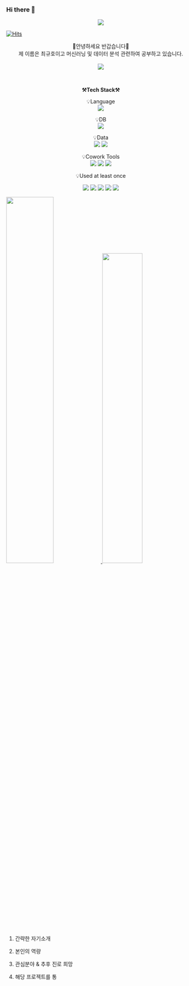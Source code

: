 ### Hi there 👋
<div align=center>
   <img src="https://capsule-render.vercel.app/api?type=waving&color=auto&height=200&section=header&text=WELCOME!&fontSize=90" />
</div>

[![Hits](https://hits.seeyoufarm.com/api/count/incr/badge.svg?url=https%3A%2F%2Fgithub.com%2Fdkssud8150%2F&count_bg=%232AB4E5D6&title_bg=%23555555&icon=&icon_color=%23E7E7E7&title=views&edge_flat=false)](https://hits.seeyoufarm.com)

<p align="center">
    👐안녕하세요 반갑습니다👐<br>
    제 이름은 최규호이고 머신러닝 및 데이터 분석 관련하여 공부하고 있습니다.<br>
   <br>
   <a href="https://www.notion.so/Python-Code-0a745abe730c4b70be708a574b58fbb1">   
      <img src="https://img.shields.io/badge/Notion-000000?style=plastic&logo=notion&logoColor=white">
   </a>
<br>
</p>

<br>

<p align="center">
    <Strong>⚒️Tech Stack⚒️</Strong><br>
</p>

<p align="center" display="inline-block">
    💡Language <br>
    <img src="https://img.shields.io/badge/Python-3776AB?style=plastic&logo=Python&logoColor=white">

</p>
<p align="center" display="inline-block">
    💡DB <br>
    <img src="https://img.shields.io/badge/mysql-4479A1?style=plastic&logo=mysql&logoColor=white">
</p>
<p align="center" display="inline-block">
    💡Data <br>
    <img src="https://img.shields.io/badge/tensorflow-FF6F00?style=plastic&logo=tensorflow&logoColor=white">
    <img src="https://img.shields.io/badge/tableau-E97627?style=plastic&logo=tableau&logoColor=white">
</p>
<p align="center" display="inline-block">
    💡Cowork Tools <br>
    <img src="https://img.shields.io/badge/Github-000000?style=plastic&logo=github&logoColor=white">
    <img src="https://img.shields.io/badge/Notion-000000?style=plastic&logo=notion&logoColor=white">
    <img src="https://img.shields.io/badge/Slack-4A154B?style=plastic&logo=slack&logoColor=white">
</p>

<p align="center">
    💡Used at least once
</p>
<p align="center" display="inline-block">
  <img src="https://img.shields.io/badge/C-A8B9CC?style=plastic&logo=C&logoColor=white">
  <img src="https://img.shields.io/badge/Linux-FCC624?style=plastic&logo=Linux&logoColor=white">
  <img src="https://img.shields.io/badge/FastAPI-009688?style=plastic&logo=FastAPI&logoColor=white">
  <img src="https://img.shields.io/badge/raspberrypi-A22846?style=plastic&logo=raspberrypi&logoColor=white">
  <img src="https://img.shields.io/badge/arduino-00979D?style=plastic&logo=arduino&logoColor=white">
</p>





<a href="s">
  <img src="https://github-readme-stats.vercel.app/api/top-langs/?username=khchoi-prv&exclude_repo=dkssud8150.github.io&layout=compact&theme=tokyonight" width="50%"/>
</a>
<a href="s">
  <img src="https://github-readme-stats.vercel.app/api?username=khchoi-prv&theme=tokyonight&show_icons=true" width="46%" />
</a>




1. 간략한 자기소개

2. 본인의 역량

3. 관심분야 & 추후 진로 희망

4. 해당 프로젝트를 통








<!--
**khchoi-prv/khchoi-prv** is a ✨ _special_ ✨ repository because its `README.md` (this file) appears on your GitHub profile.

Here are some ideas to get you started:

- 🔭 I’m currently working on ...
- 🌱 I’m currently learning ...
- 👯 I’m looking to collaborate on ...
- 🤔 I’m looking for help with ...
- 💬 Ask me about ...
- 📫 How to reach me: ...
- 😄 Pronouns: ...
- ⚡ Fun fact: ...
-->
